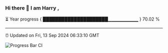### Hi there 👋 I am Harry , 

⏳ Year progress { █████████████████████▁▁▁▁▁▁▁▁▁ } 70.02 %

---

⏰ Updated on Fri, 13 Sep 2024 06:33:10 GMT

![Progress Bar CI](https://github.com/duykhang68/duykhang68/workflows/Progress%20Bar%20CI/badge.svg)
